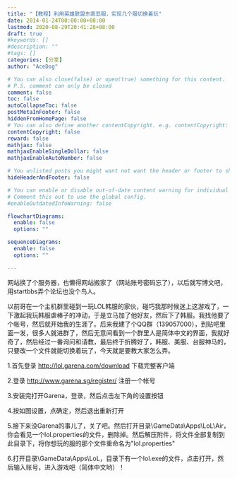 ```yaml
---
title: "【教程】利用英雄联盟东南亚服，实现几个服切换着玩"
date: 2014-01-24T00:00:00+08:00
lastmod: 2020-08-29T20:41:28+08:00
draft: true
#keywords: []
#description: ""
#tags: []
categories: [分享]
author: "AceDog"

# You can also close(false) or open(true) something for this content.
# P.S. comment can only be closed
comment: false
toc: false
autoCollapseToc: false
postMetaInFooter: false
hiddenFromHomePage: false
# You can also define another contentCopyright. e.g. contentCopyright: "This is another copyright."
contentCopyright: false
reward: false
mathjax: false
mathjaxEnableSingleDollar: false
mathjaxEnableAutoNumber: false

# You unlisted posts you might want not want the header or footer to show
hideHeaderAndFooter: false

# You can enable or disable out-of-date content warning for individual post.
# Comment this out to use the global config.
#enableOutdatedInfoWarning: false

flowchartDiagrams:
  enable: false
  options: ""

sequenceDiagrams: 
  enable: false
  options: ""

---
```

网站换了个服务器，也懒得网站搬家了（网站账号密码忘了），以后就写博文吧，用startbbs弄个论坛也没个鸟人。

<!--more-->

以前哥在一个主机群里碰到一玩LOL韩服的家伙，碰巧我那时候迷上这游戏了，一下激起我玩韩服虐棒子的冲动，于是立马加了他好友，然后下了韩服。我找他要了个帐号，然后就开始我的生涯了。后来我建了个QQ群（139057000），到贴吧里面一发，很多人就进群了，然后无意间看到一个群里人是简体中文的界面，我就好奇了，然后经过一番询问和请教，最后终于折腾好了，韩服、美服、台服神马的，只要改一个文件就能切换着玩了，今天就是要教大家怎么弄。

1.首先登录 http://lol.garena.com/download 下载完整客户端

2.登录 http://www.garena.sg/register/ 注册一个帐号

3.安装完打开Garena，登录，然后点击左下角的设置按钮

4.按如图设置，点确定，然后退出重新打开

5.接下来没Garena的事儿了，关了吧。然后打开目录\\GameData\\Apps\\LoL\\Air，你会看见一个lol.properties的文件，删除掉。然后解压附件，将文件全部复制到此目录下，将你想玩的服的那个文件重命名为\"lol.properties\"

6.打开目录\\GameData\\Apps\\LoL，目录下有一个lol.exe的文件，点击打开，然后输入账号，进入游戏吧（简体中文哟）！